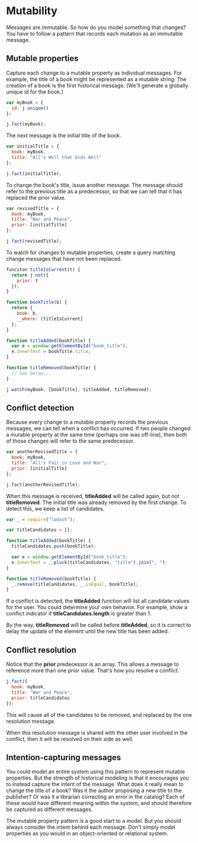 # Mutability

Messages are immutable. So how do you model something that changes? You have to follow a pattern that records each mutation as an immutable message.

## Mutable properties

Capture each change to a mutable property as individual messages. For example, the title of a book might be represented as a mutable string. The creation of a book is the first historical message. (We'll generate a globally unique id for the book.)

```JavaScript
var myBook = {
  id: j.unique()
};

j.fact(myBook);
```

The next message is the initial title of the book.

```JavaScript
var initialTitle = {
  book: myBook,
  title: "All's Well that Ends Well"
};

j.fact(initialTitle);
```

To change the book's title, issue another message. The message should refer to the previous title as a predecessor, so that we can tell that it has replaced the prior value.

```JavaScript
var revisedTitle = {
  book: myBook,
  title: "War and Peace",
  prior: [initialTitle]
};

j.fact(revisedTitle);
```

To watch for changes to mutable properties, create a query matching change messages that have not been replaced.

```JavaScript
funciton titleIsCurrent(t) {
  return j.not({
    prior: t
  });
}

function bookTitle(b) {
  return {
    book: b,
    __where: [titleIsCurrent]
  };
}

function titleAdded(bookTitle) {
  var e = window.getElementById("book_title");
  e.innerText = bookTitle.title;
}

function titleRemoved(bookTitle) {
  // See below...
}

j.watch(myBook, [bookTitle], titleAdded, titleRemoved);
```

## Conflict detection

Because every change to a mutable property records the previous messages, we can tell when a conflict has occurred. If two people changed a mutable property at the same time (perhaps one was off-line), then both of those changes will refer to the same predecessor.

```JavaScript
var anotherRevisedTitle = {
  book: myBook,
  title: "All's Fair in Love and War",
  prior: [initialTitle]
};

j.fact(anotherRevisedTitle);
```

When this message is received, **titleAdded** will be called again, but not **titleRemoved**. The initial title was already removed by the first change. To detect this, we keep a list of candidates.

```JavaScript
var _ = require("lodash");

var titleCandidates = [];

function titleAdded(bookTitle) {
  titleCandidates.push(bookTitle);

  var e = window.getElementById("book_title");
  e.innerText = _.pluck(titleCandidates, "title").join(", ");
}

function titleRemoved(bookTitle) {
  _.remove(titleCandidates, _.isEqual, bookTitle);
}
```

If a conflict is detected, the **titleAdded** function will list all candidate values for the user. You could determine your own behavior. For example, show a conflict indicator if **titleCandidates.length** is greater than 1.

By the way, **titleRemoved** will be called before **titleAdded**, so it is correct to delay the update of the element until the new title has been added.

## Conflict resolution

Notice that the **prior** predecessor is an array. This allows a message to reference more than one prior value. That's how you resolve a conflict.

```JavaScript
j.fact({
  book: myBook,
  title: "War and Peace",
  prior: titleCandidates
});
```

This will cause all of the candidates to be removed, and replaced by the one resolution message.

When this resolution message is shared with the other user involved in the conflict, then it will be resolved on their side as well.

## Intention-capturing messages

You could model an entire system using this pattern to represent mutable properties. But the strength of historical modeling is that it encourages you to instead capture the intent of the message. What does it really mean to change the title of a book? Was it the author proposing a new title to the publisher? Or was it a librarian correcting an error in the catalog? Each of these would have different meaning within the system, and should therefore be captured as different messages.

The mutable property pattern is a good start to a model. But you should always consider the intent behind each message. Don't simply model properties as you would in an object-oriented or relational system.
